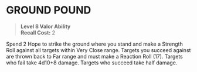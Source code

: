 ﻿---
tags:
  - Ability
  - CharacterOption
name: 'GROUND POUND'
level: 8
domain: 'Valor'
type: 'Ability'
recall: '2'
description: 'Spend 2 Hope to strike the ground where you stand and make a Strength Roll against all targets within Very Close range. Targets you succeed against are thrown back to Far range and must make a Reaction Roll (17). Targets who fail take 4d10+8 damage. Targets who succeed take half damage.'
---
# GROUND POUND

> **Level 8 Valor Ability**  
> **Recall Cost:** 2

Spend 2 Hope to strike the ground where you stand and make a Strength Roll against all targets within Very Close range. Targets you succeed against are thrown back to Far range and must make a Reaction Roll (17). Targets who fail take 4d10+8 damage. Targets who succeed take half damage.
